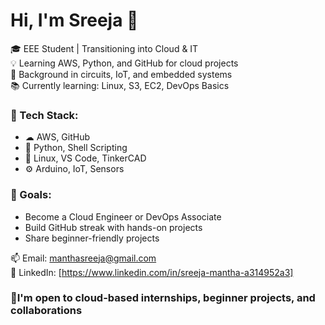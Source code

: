 # Hi, I'm Sreeja 👋

🎓 EEE Student | Transitioning into Cloud & IT  
💡 Learning AWS, Python, and GitHub for cloud projects  
🔌 Background in circuits, IoT, and embedded systems  
📚 Currently learning: Linux, S3, EC2, DevOps Basics  

### 🔧 Tech Stack:
- ☁ AWS, GitHub
- 🐍 Python, Shell Scripting
- 🧰 Linux, VS Code, TinkerCAD
- ⚙ Arduino, IoT, Sensors

### 🌱 Goals:
- Become a Cloud Engineer or DevOps Associate  
- Build GitHub streak with hands-on projects  
- Share beginner-friendly projects

📫 Email: manthasreeja@gmail.com  
🔗 LinkedIn: [https://www.linkedin.com/in/sreeja-mantha-a314952a3]

### 🤝I'm open to cloud-based internships, beginner projects, and collaborations
